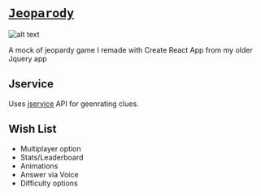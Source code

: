 # [`Jeoparody`](https://jeoparody.projekjv.dev/)
![alt text](https://firebasestorage.googleapis.com/v0/b/portfolio-6e555.appspot.com/o/jeoparody_start.jpg?alt=media&token=38d8f2ed-a05a-41a0-9416-db8344a7fe75)

 A mock of jeopardy game I remade with Create React App from my older Jquery app

## Jservice 

Uses [jservice](https://jservice.io/) API for geenrating clues.

## Wish List
<ul>
    <li>Multiplayer option</li>
    <li>Stats/Leaderboard</li>
    <li>Animations</li>
    <li>Answer via Voice</li>
    <li>Difficulty options</li>

</ul>